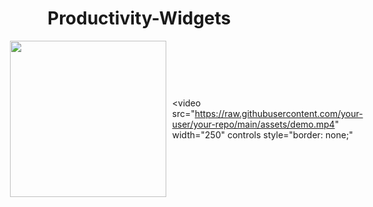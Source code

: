 # Productivity-Widgets

<div style="display: flex; justify-content: center; align-items: center; gap: 10px;">
  <img
    src="https://raw.githubusercontent.com/your-user/your-repo/main/assets/screenshot.png"
    alt=""
    width="250"
    style="border: none;"
  />

  <video
    src="https://raw.githubusercontent.com/your-user/your-repo/main/assets/demo.mp4"
    width="250"
    controls
    style="border: none;"
  >
    Your browser doesn’t support the video tag.
  </video>
</div>
